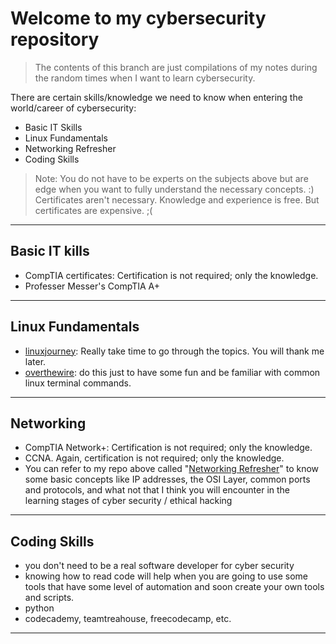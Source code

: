 # Welcome to my cybersecurity repository
> The contents of this branch are just compilations of my notes during the random times when I want to learn cybersecurity.

There are certain skills/knowledge we need to know when entering the world/career of cybersecurity:

- Basic IT Skills
- Linux Fundamentals
- Networking Refresher
- Coding Skills

 > Note: You do not have to be experts on the subjects above but are edge when you want to fully understand the necessary concepts. :)
 > Certificates aren't necessary. Knowledge and experience is free. But certificates are expensive. ;(
 ---

## Basic IT kills

- CompTIA certificates: Certification is not required; only the knowledge.
- Professer Messer's CompTIA A+

 ---

## Linux Fundamentals

- [linuxjourney](https://www.linuxjourney.com): Really take time to go through the topics. You will thank me later.
- [overthewire](https:///www.overthewire.org): do this just to have some fun and be familiar with common linux terminal commands.

 ---

## Networking

- CompTIA Network+: Certification is not required; only the knowledge.
- CCNA. Again, certification is not required; only the knowledge.
- You can refer to my repo above called "[Networking Refresher](https://github.com/jccatilo/cybersecurity/tree/main/Networking%20refresher)" to know some basic concepts like IP addresses, the OSI Layer, common ports and protocols, and what not that I think you will encounter in the learning stages of cyber security / ethical hacking

 ---

## Coding Skills

- you don't need to be a real software developer for cyber security
- knowing how to read code will help when you are going to use some tools that have some level of automation and soon create your own tools and scripts.
- python
- codecademy, teamtreahouse, freecodecamp, etc.

 ---
